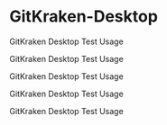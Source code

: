 # GitKraken-Desktop
GitKraken Desktop Test Usage



GitKraken Desktop Test Usage



GitKraken Desktop Test Usage



GitKraken Desktop Test Usage



GitKraken Desktop Test Usage

